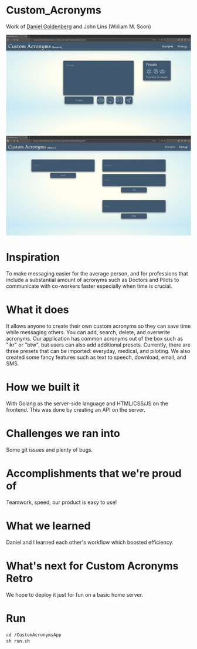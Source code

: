# Custom_Acronyms
Work of <a href="https://github.com/DanielGoldenberg0">Daniel Goldenberg</a> and John Lins (William M. Soon)
<br/>

<img src="screenshot.jpg">
<img src="screenshot2.jpg">

# Inspiration
To make messaging easier for the average person, and for professions that include a substantial amount of acronyms such as Doctors and Pilots to communicate with co-workers faster especially when time is crucial.

# What it does
It allows anyone to create their own custom acronyms so they can save time while messaging others. You can add, search, delete, and overwrite acronyms. Our application has common acronyms out of the box such as "ikr" or "btw", but users can also add additional presets. Currently, there are three presets that can be imported: everyday, medical, and piloting. We also created some fancy features such as text to speech, download, email, and SMS.

# How we built it
With Golang as the server-side language and HTML/CSS/JS on the frontend. This was done by creating an API on the server.

# Challenges we ran into
Some git issues and plenty of bugs.

# Accomplishments that we're proud of
Teamwork, speed, our product is easy to use!

# What we learned
Daniel and I learned each other's workflow which boosted efficiency.

# What's next for Custom Acronyms Retro
We hope to deploy it just for fun on a basic home server.

# Run
`cd /CustomAcronymsApp`
</br>
`sh run.sh`
